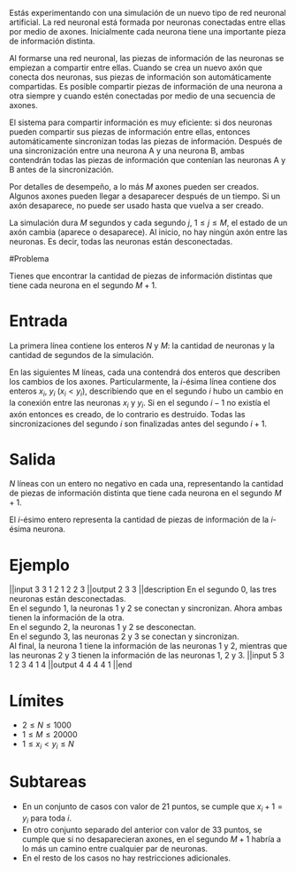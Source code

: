 Estás experimentando con una simulación de un nuevo tipo de red neuronal artificial. La red neuronal está formada por neuronas conectadas entre ellas por medio de axones. Inicialmente cada neurona tiene una importante pieza de información distinta.

Al formarse una red neuronal, las piezas de información de las neuronas se empiezan a compartir entre ellas. Cuando se crea un nuevo axón que conecta dos neuronas, sus piezas de información son automáticamente compartidas. Es posible compartir piezas de información de una neurona a otra siempre y cuando estén conectadas por medio de una secuencia de axones.

El sistema para compartir información es muy eficiente: si dos neuronas pueden compartir sus piezas de información entre ellas, entonces automáticamente sincronizan todas las piezas de información. Después de una sincronización entre una neurona A y una neurona B, ambas contendrán todas las piezas de información que contenían las neuronas A y B antes de la sincronización.

Por detalles de desempeño, a lo más $M$ axones pueden ser creados. Algunos axones pueden llegar a desaparecer después de un tiempo. Si un axón desaparece, no puede ser usado hasta que vuelva a ser creado.

La simulación dura $M$ segundos y cada segundo $j$, $1 \leq j \leq M$, el estado de un axón cambia (aparece o desaparece). Al inicio, no hay ningún axón entre las neuronas. Es decir, todas las neuronas están desconectadas.

#Problema 

Tienes que encontrar la cantidad de piezas de información distintas que tiene cada neurona en el segundo $M+1$.

# Entrada

La primera línea contiene los enteros $N$ y $M$: la cantidad de neuronas y la cantidad de segundos de la simulación.

En las siguientes M líneas, cada una contendrá dos enteros que describen los cambios de los axones. Particularmente, la $i$-ésima línea contiene dos enteros $x_i$, $y_i$ $(x_i < y_i)$, describiendo que en el segundo $i$ hubo un cambio en la conexión entre las neuronas $x_i$ y $y_i$. Si en el segundo $i-1$ no existía el axón entonces es creado, de lo contrario es destruido. Todas las sincronizaciones del segundo $i$ son finalizadas antes del segundo $i+1$.

# Salida

$N$ líneas con un entero no negativo en cada una, representando la cantidad de piezas de información distinta que tiene cada neurona en el segundo $M+1$.

El $i$-ésimo entero representa la cantidad de piezas de información de la $i$-ésima neurona.

# Ejemplo

||input
3 3
1 2
1 2
2 3
||output
2
3
3
||description
En el segundo 0, las tres neuronas están desconectadas.  
En el segundo 1, la neuronas 1 y 2 se conectan y sincronizan. Ahora ambas tienen la información de la otra.  
En el segundo 2, la neuronas 1 y 2 se desconectan.  
En el segundo 3, las neuronas 2 y 3 se conectan y sincronizan.  
Al final, la neurona 1 tiene la información de las
neuronas 1 y 2, mientras que las neuronas 2 y 3
tienen la información de las neuronas 1, 2 y 3.
||input
5 3
1 2
3 4
1 4
||output
4
4
4
4
1
||end

# Límites

* $2 \leq N \leq 1000$
* $1 \leq M \leq 20000$
* $1 \leq x_i < y_i \leq N$

# Subtareas

* En un conjunto de casos con valor de 21 puntos, se cumple que $x_i + 1 = y_i$ para toda $i$.
* En otro conjunto separado del anterior con valor de 33 puntos, se cumple que si no desaparecieran axones, en el segundo $M+1$ habría a lo más un camino entre cualquier par de neuronas.
* En el resto de los casos no hay restricciones adicionales.
